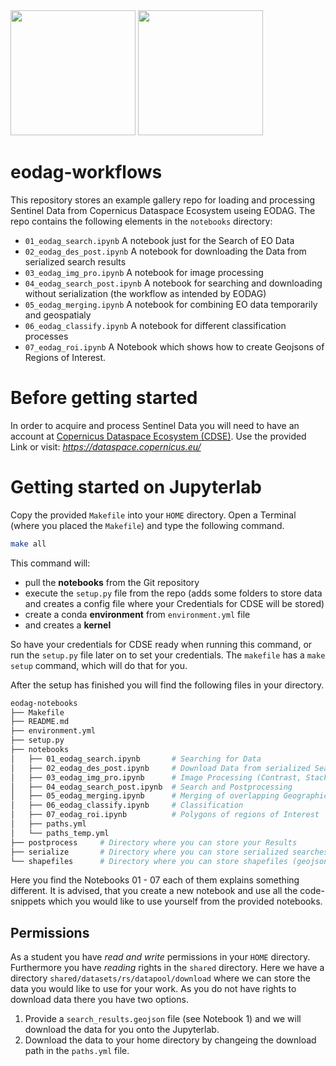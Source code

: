 <img src ="https://eodag.readthedocs.io/en/latest/_static/eodag_bycs.png" width=200>

<img src="https://dataspace.copernicus.eu/sites/default/files/styles/opengraph/public/media/images/2023-03/og_share.png?itok%253DzjtW85Fb" width="200">

# eodag-workflows

This repository stores an example gallery repo for loading and processing Sentinel Data from Copernicus Dataspace Ecosystem useing EODAG. 
The repo contains the following elements in the ``notebooks`` directory:

- `01_eodag_search.ipynb` A notebook just for the Search of EO Data 
- `02_eodag_des_post.ipynb` A notebook for downloading the Data from serialized search results 
- `03_eodag_img_pro.ipynb` A notebook for image processing 
- `04_eodag_search_post.ipynb` A notebook for searching and downloading without serialization (the workflow as intended by EODAG)
- `05_eodag_merging.ipynb` A notebook for combining EO data temporarily and geospatialy 
- `06_eodag_classify.ipynb` A notebook for different classification processes 
- `07_eodag_roi.ipynb` A Notebook which shows how to create Geojsons of Regions of Interest.

# Before getting started
In order to acquire and process Sentinel Data you will need to have an account at [Copernicus Dataspace Ecosystem (CDSE)](https://identity.dataspace.copernicus.eu/auth/realms/CDSE/protocol/openid-connect/auth?client_id=cdse-public&response_type=code&scope=openid&redirect_uri=https%3A//dataspace.copernicus.eu/account/confirmed/1). Use the provided Link or visit: *https://dataspace.copernicus.eu/*

# Getting started on Jupyterlab
Copy the provided `Makefile` into your `HOME` directory. Open a Terminal (where you placed the `Makefile`) and type the following command.
```bash
make all
```
This command will:

- pull the **notebooks** from the Git repository
- execute the ``setup.py`` file from the repo (adds some folders to store data and creates a config file where your Credentials for CDSE will be stored)
- create a conda **environment** from ``environment.yml`` file
- and creates a **kernel**

So have your credentials for CDSE ready when running this command, or run the `setup.py` file later on to set your credentials. The ``makefile`` has a `make setup` command, which will do that for you.

After the setup has finished you will find the following files in your directory.

```sh
eodag-notebooks
├── Makefile
├── README.md
├── environment.yml
├── setup.py
├── notebooks
│   ├── 01_eodag_search.ipynb       # Searching for Data
│   ├── 02_eodag_des_post.ipynb     # Download Data from serialized Search
│   ├── 03_eodag_img_pro.ipynb      # Image Processing (Contrast, Stacking,...)
│   ├── 04_eodag_search_post.ipynb  # Search and Postprocessing
│   ├── 05_eodag_merging.ipynb      # Merging of overlapping Geographical extents
│   ├── 06_eodag_classify.ipynb     # Classification
│   ├── 07_eodag_roi.ipynb          # Polygons of regions of Interest
│   ├── paths.yml
│   └── paths_temp.yml
├── postprocess     # Directory where you can store your Results
├── serialize       # Directory where you can store serialized searches
└── shapefiles      # Directory where you can store shapefiles (geojson)
```
Here you find the Notebooks 01 - 07 each of them explains something different. 
It is advised, that you create a new notebook and use all the code-snippets which you would like to use yourself from the provided notebooks.

## Permissions 
As a student you have *read and write* permissions in your `HOME` directory. Furthermore you have *reading* rights in the `shared` directory. Here we have a directory
`shared/datasets/rs/datapool/download` where we can store the data you would like to use for your work. As you do not have rights to download data there you have two options.

1. Provide a `search_results.geojson` file (see Notebook 1) and we will download the data for you onto the Jupyterlab.
2. Download the data to your home directory by changeing the download path in the `paths.yml` file.